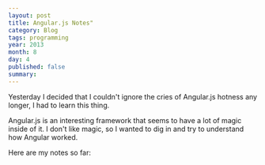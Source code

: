 ```yaml
---
layout: post
title: Angular.js Notes"
category: Blog
tags: programming
year: 2013
month: 8
day: 4
published: false
summary:
---
```


Yesterday I decided that I couldn't ignore the cries of Angular.js hotness any longer, I had to learn this thing.

Angular.js is an interesting framework that seems to have a lot of magic inside of it. I don't like magic, so I wanted to dig in and try to understand how Angular worked. 

Here are my notes so far:

